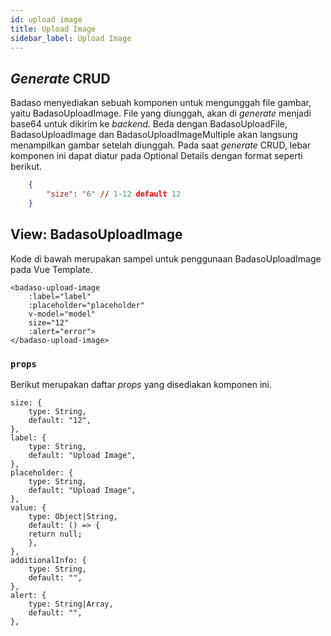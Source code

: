 ```yaml
---
id: upload image
title: Upload Image
sidebar_label: Upload Image
---
```


## *Generate* CRUD

Badaso menyediakan sebuah komponen untuk mengunggah file gambar, yaitu BadasoUploadImage. File yang diunggah, akan di *generate* menjadi base64 untuk dikirim ke *backend*. Beda dengan BadasoUploadFile, BadasoUploadImage dan BadasoUploadImageMultiple akan langsung menampilkan gambar setelah diunggah. Pada saat *generate* CRUD, lebar komponen ini dapat diatur pada Optional Details dengan format seperti berikut.
<!--DOCUSAURUS_CODE_TABS-->
<!--JSON-->
```json
    {
        "size": "6" // 1-12 default 12
    }
```
<!--END_DOCUSAURUS_CODE_TABS-->

## View: BadasoUploadImage

Kode di bawah merupakan sampel untuk penggunaan BadasoUploadImage pada Vue Template.

<!--DOCUSAURUS_CODE_TABS-->
<!--Vue-->
```vue
<badaso-upload-image
    :label="label"
    :placeholder="placeholder"
    v-model="model"
    size="12"
    :alert="error">
</badaso-upload-image>
```
<!--DOCUSAURUS_CODE_TABS-->

### ```props```

Berikut merupakan daftar *props* yang disediakan komponen ini.

```
size: {
    type: String,
    default: "12",
},
label: {
    type: String,
    default: "Upload Image",
},
placeholder: {
    type: String,
    default: "Upload Image",
},
value: {
    type: Object|String,
    default: () => {
    return null;
    },
},
additionalInfo: {
    type: String,
    default: "",
},
alert: {
    type: String|Array,
    default: "",
},
```